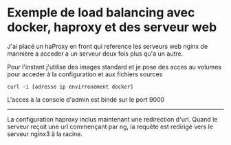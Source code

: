 # Exemple de load balancing avec docker, haproxy et des serveur web

J'ai placé un haProxy en front qui reference les serveurs web nginx de mannière a acceder a un serveur deux fois plus qu'a un autre.

Pour l'instant j'utilise des images standard et je pose des acces au volumes pour acceder à la configuration et aux fichiers sources

```shell
curl -i [adresse ip envirronement docker]
```

L'acces à la console d'admin est bindé sur le port 9000


---

La configuration haproxy inclus maintenant une redirection d'url. Quand le serveur reçoit une url commençant par ng, la requête est redirigé vers le serveur nginx3 à la racine.
